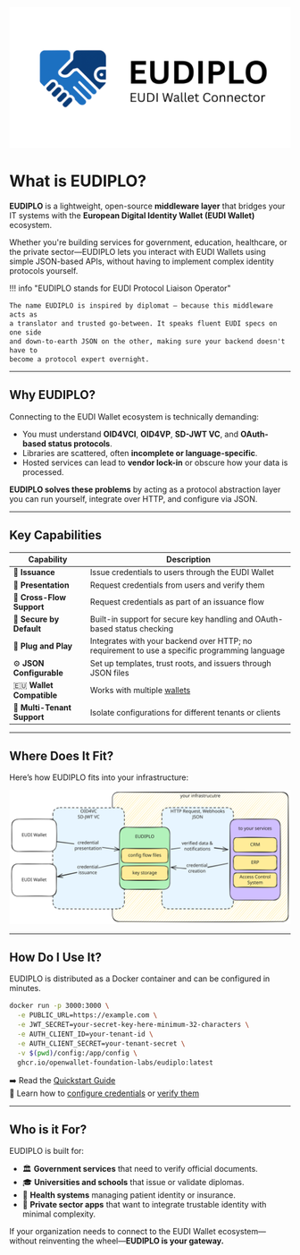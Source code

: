 ![EUDIPLO Logo](./eudiplo.png)

# What is EUDIPLO?

**EUDIPLO** is a lightweight, open-source **middleware layer** that bridges your
IT systems with the **European Digital Identity Wallet (EUDI Wallet)**
ecosystem.

Whether you're building services for government, education, healthcare, or the
private sector—EUDIPLO lets you interact with EUDI Wallets using simple
JSON-based APIs, without having to implement complex identity protocols
yourself.

!!! info "EUDIPLO stands for EUDI Protocol Liaison Operator"

    The name EUDIPLO is inspired by diplomat — because this middleware acts as
    a translator and trusted go-between. It speaks fluent EUDI specs on one side
    and down-to-earth JSON on the other, making sure your backend doesn't have to
    become a protocol expert overnight.

---

## Why EUDIPLO?

Connecting to the EUDI Wallet ecosystem is technically demanding:

- You must understand **OID4VCI**, **OID4VP**, **SD-JWT VC**, and **OAuth-based
  status protocols**.
- Libraries are scattered, often **incomplete or language-specific**.
- Hosted services can lead to **vendor lock-in** or obscure how your data is
  processed.

**EUDIPLO solves these problems** by acting as a protocol abstraction layer you
can run yourself, integrate over HTTP, and configure via JSON.

---

## Key Capabilities

| Capability                  | Description                                                                                   |
| --------------------------- | --------------------------------------------------------------------------------------------- |
| 🛂 **Issuance**             | Issue credentials to users through the EUDI Wallet                                            |
| 🧾 **Presentation**         | Request credentials from users and verify them                                                |
| 🔄 **Cross-Flow Support**   | Request credentials as part of an issuance flow                                               |
| 🔐 **Secure by Default**    | Built-in support for secure key handling and OAuth-based status checking                      |
| 🧱 **Plug and Play**        | Integrates with your backend over HTTP; no requirement to use a specific programming language |
| ⚙️ **JSON Configurable**    | Set up templates, trust roots, and issuers through JSON files                                 |
| 🇪🇺 **Wallet Compatible**    | Works with multiple [wallets](./getting-started/wallet-compatibility.md)                      |
| 👥 **Multi-Tenant Support** | Isolate configurations for different tenants or clients                                       |

---

## Where Does It Fit?

Here’s how EUDIPLO fits into your infrastructure:

![EUDIPLO Overview](./overview.excalidraw.svg)

---

## How Do I Use It?

EUDIPLO is distributed as a Docker container and can be configured in minutes.

```bash
docker run -p 3000:3000 \
  -e PUBLIC_URL=https://example.com \
  -e JWT_SECRET=your-secret-key-here-minimum-32-characters \
  -e AUTH_CLIENT_ID=your-tenant-id \
  -e AUTH_CLIENT_SECRET=your-tenant-secret \
  -v $(pwd)/config:/app/config \
  ghcr.io/openwallet-foundation-labs/eudiplo:latest
```

➡️ Read the [Quickstart Guide](./getting-started/quick-start.md)  
📘 Learn how to [configure credentials](./getting-started/issuance/index.md) or
[verify them](./getting-started/presentation/index.md)

---

## Who is it For?

EUDIPLO is built for:

- 🏛️ **Government services** that need to verify official documents.
- 🎓 **Universities and schools** that issue or validate diplomas.
- 🏥 **Health systems** managing patient identity or insurance.
- 🏢 **Private sector apps** that want to integrate trustable identity with
  minimal complexity.

If your organization needs to connect to the EUDI Wallet ecosystem—without
reinventing the wheel—**EUDIPLO is your gateway.**
